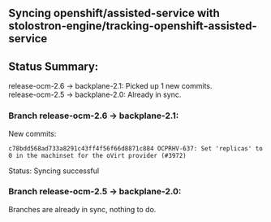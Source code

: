 ## Syncing openshift/assisted-service with stolostron-engine/tracking-openshift-assisted-service

## Status Summary:

release-ocm-2.6 -> backplane-2.1: Picked up 1 new commits.  
release-ocm-2.5 -> backplane-2.0: Already in sync.  

### Branch release-ocm-2.6 -> backplane-2.1:

New commits:

```
c78bdd568ad733a8291c43ff4f56f66d8871c884 OCPRHV-637: Set 'replicas' to 0 in the machinset for the oVirt provider (#3972)
```

Status: Syncing successful

### Branch release-ocm-2.5 -> backplane-2.0:

Branches are already in sync, nothing to do.
